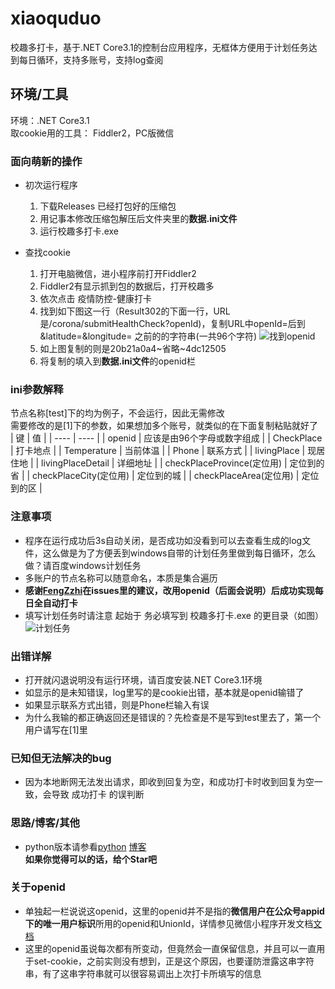 # xiaoquduo
校趣多打卡，基于.NET Core3.1的控制台应用程序，无框体方便用于计划任务达到每日循环，支持多账号，支持log查阅

## 环境/工具

环境：.NET Core3.1 <br />
取cookie用的工具： Fiddler2，PC版微信<br />

### 面向萌新的操作

* 初次运行程序
    1. 下载Releases 已经打包好的压缩包<br />
    2. 用记事本修改压缩包解压后文件夹里的**数据.ini文件**<br />
    3. 运行校趣多打卡.exe<br />
    
* 查找cookie
    1. 打开电脑微信，进小程序前打开Fiddler2<br />
    2. Fiddler2有显示抓到包的数据后，打开校趣多<br />
    3. 依次点击 疫情防控-健康打卡<br />
    4. 找到如下图这一行（Result302的下面一行，URL是/corona/submitHealthCheck?openId)，复制URL中openId=后到&latitude=&longitude= 之前的的字符串(一共96个字符)
![找到openid](https://www.z4a.net/images/2021/07/11/2021-07-11_22-04-26.jpg)
    5. 如上图复制的则是20b21a0a4~省略~4dc12505<br />
    6. 将复制的填入到**数据.ini文件**的openid栏<br />

### ini参数解释
节点名称\[test]下的均为例子，不会运行，因此无需修改<br />
需要修改的是\[1]下的参数，如果想加多个账号，就类似的在下面复制粘贴就好了<br />
|  键   | 值  |
|  ----  | ----  |
| openid  | 应该是由96个字母或数字组成 |
| CheckPlace  | 打卡地点 |
| Temperature  | 当前体温 |
| Phone  | 联系方式 |
| livingPlace  | 现居住地 |
| livingPlaceDetail  | 详细地址 |
| checkPlaceProvince(定位用)  | 定位到的省 |
| checkPlaceCity(定位用)  | 定位到的城 |
| checkPlaceArea(定位用)  | 定位到的区 |

### 注意事项

* 程序在运行成功后3s自动关闭，是否成功如没看到可以去查看生成的log文件，这么做是为了方便丢到windows自带的计划任务里做到每日循环，怎么做？请百度windows计划任务<br />
* 多账户的节点名称可以随意命名，本质是集合遍历
* **感谢[FengZzhi](https://github.com/FengZzhi)在issues里的建议，改用openid（后面会说明）后成功实现每日全自动打卡**
* 填写计划任务时请注意 起始于 务必填写到 校趣多打卡.exe 的更目录（如图）
![计划任务](https://www.z4a.net/images/2020/10/27/2020-10-27_21-16-52.png)

### 出错详解

* 打开就闪退说明没有运行环境，请百度安装.NET Core3.1环境<br />
* 如显示的是未知错误，log里写的是cookie出错，基本就是openid输错了<br />
* 如果显示联系方式出错，则是Phone栏输入有误<br />
* 为什么我输的都正确返回还是错误的？先检查是不是写到test里去了，第一个用户请写在\[1]里<br />

### 已知但无法解决的bug
* 因为本地断网无法发出请求，即收到回复为空，和成功打卡时收到回复为空一致，会导致 成功打卡 的误判断

### 思路/博客/其他
* python版本请参看[python](https://github.com/FengZzhi/xiaoquduo)
[博客](https://hd80606b.com/xiaoquduo/)<br />
**如果你觉得可以的话，给个Star吧**

### 关于openid
* 单独起一栏说说这openid，这里的openid并不是指的**微信用户在公众号appid下的唯一用户标识**所用的openid和UnionId，详情参见微信小程序开发文档[文档](https://pay.weixin.qq.com/wiki/doc/api/jsapi.php?chapter=4_4) 
* 这里的openid虽说每次都有所变动，但竟然会一直保留信息，并且可以一直用于set-cookie，之前实则没有想到，正是这个原因，也要谨防泄露这串字符串，有了这串字符串就可以很容易调出上次打卡所填写的信息

